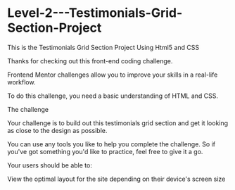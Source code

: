 # Level-2---Testimonials-Grid-Section-Project
This is the Testimonials Grid Section Project Using Html5 and CSS

Thanks for checking out this front-end coding challenge.

Frontend Mentor challenges allow you to improve your skills in a real-life workflow.

To do this challenge, you need a basic understanding of HTML and CSS.

The challenge

Your challenge is to build out this testimonials grid section and get it looking as close to the design as possible.

You can use any tools you like to help you complete the challenge. So if you've got something you'd like to practice, feel free to give it a go.

Your users should be able to:

View the optimal layout for the site depending on their device's screen size
